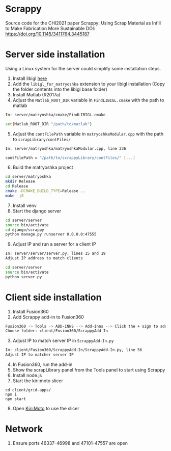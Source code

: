 # Scrappy

Source code for the CHI2021 paper Scrappy: Using Scrap Material as Infill
to Make Fabrication More Sustainable
DOI: https://doi.org/10.1145/3411764.3445187

# Server side installation

Using a Linux system for the server could simplify some installation steps.

1. Install libigl [here](https://libigl.github.io/)
2. Add the `libigl_for_matryoshka` extension to your libigl installation (Copy the folder contents into the libigl base folder)
3. Install Matlab (R2017a)
4. Adjust the `Matlab_ROOT_DIR` variable in `FindLIBIGL.cmake` with the path to matlab
```sh
In: server/matryoshka/cmake/FindLIBIGL.cmake

set(Matlab_ROOT_DIR "/path/to/matlab")
```
5. Adjust the `contFilePath` variable in `matryoshkaModular.cpp` with the path to `scrapLibrary/contFiles/`
```sh
In: server/matryoshka/matryoshkaModular.cpp, line 236

contFilePath = "/path/to/scrappyLibrary/contFiles/" [...]
```
6. Build the matryoshka project
```sh
cd server/matryoshka
mkdir Release
cd Release
cmake -DCMAKE_BUILD_TYPE=Release ..
make -j8
```
7. Install venv
8. Start the django server
```sh
cd server/server
source bin/activate
cd django/scrappy
python manage.py runserver 0.0.0.0:47555
```
9. Adjust IP and run a server for a client IP
```sh
In: server/server/server.py, lines 15 and 19
Adjust IP address to match clients

cd server/server
source bin/activate
python server.py
```
# Client side installation

1. Install Fusion360
2. Add Scrappy add-in to Fusion360
```sh
Fusion360 -> Tools -> ADD-INNS --> Add-Inns --> Click the + sign to add existing add-in
Choose folder: client/Fusion360/ScrappyAdd-In
```
3. Adjust IP to match server IP in `ScrappyAdd-In.py`
```sh
In: client/Fusion360/ScrappyAdd-In/ScrappyAdd-In.py, line 56
Adjust IP to matcher server IP
```
4. In Fusion360, run the add-in
5. Show the scrapLibrary panel from the Tools panel to start using Scrappy
6. Install node.js
7. Start the kiri:moto slicer 
```
cd client/grid-apps/
npm i
npm start
```
8. Open [Kiri:Moto](http://localhost:8080/kiri) to use the slicer

# Network

1. Ensure ports 46337-46998 and 47101-47557 are open
